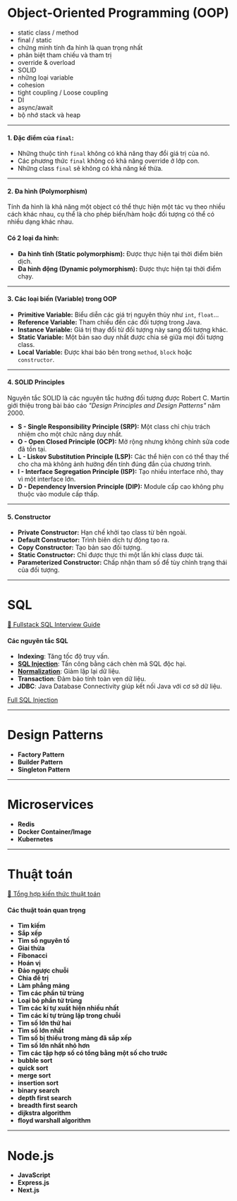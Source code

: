 # Object-Oriented Programming (OOP)

- static class / method
- final / static
- chứng minh tính đa hình là quan trọng nhất
- phân biệt tham chiếu và tham trị
- override & overload
- SOLID
- những loại variable
- cohesion
- tight coupling / Loose coupling
- DI
- async/await
- bộ nhớ stack và heap

---

#### 1. Đặc điểm của `final`:

- Những thuộc tính `final` không có khả năng thay đổi giá trị của nó.
- Các phương thức `final` không có khả năng override ở lớp con.
- Những class `final` sẽ không có khả năng kế thừa.

---

#### 2. Đa hình (Polymorphism)

Tính đa hình là khả năng một object có thể thực hiện một tác vụ theo nhiều cách khác nhau, cụ thể là cho phép biến/hàm hoặc đối tượng có thể có nhiều dạng khác nhau.

#### Có 2 loại đa hình:

- **Đa hình tĩnh (Static polymorphism):** Được thực hiện tại thời điểm biên dịch.
- **Đa hình động (Dynamic polymorphism):** Được thực hiện tại thời điểm chạy.

---

#### 3. Các loại biến (Variable) trong OOP

- **Primitive Variable:** Biểu diễn các giá trị nguyên thủy như `int`, `float`...
- **Reference Variable:** Tham chiếu đến các đối tượng trong Java.
- **Instance Variable:** Giá trị thay đổi từ đối tượng này sang đối tượng khác.
- **Static Variable:** Một bản sao duy nhất được chia sẻ giữa mọi đối tượng class.
- **Local Variable:** Được khai báo bên trong `method`, `block` hoặc `constructor`.

---

#### 4. SOLID Principles

Nguyên tắc SOLID là các nguyên tắc hướng đối tượng được Robert C. Martin giới thiệu trong bài báo cáo _"Design Principles and Design Patterns"_ năm 2000.

- **S - Single Responsibility Principle (SRP):** Một class chỉ chịu trách nhiệm cho một chức năng duy nhất.
- **O - Open Closed Principle (OCP):** Mở rộng nhưng không chỉnh sửa code đã tồn tại.
- **L - Liskov Substitution Principle (LSP):** Các thể hiện con có thể thay thế cho cha mà không ảnh hưởng đến tính đúng đắn của chương trình.
- **I - Interface Segregation Principle (ISP):** Tạo nhiều interface nhỏ, thay vì một interface lớn.
- **D - Dependency Inversion Principle (DIP):** Module cấp cao không phụ thuộc vào module cấp thấp.

---

#### 5. Constructor

- **Private Constructor:** Hạn chế khởi tạo class từ bên ngoài.
- **Default Constructor:** Trình biên dịch tự động tạo ra.
- **Copy Constructor:** Tạo bản sao đối tượng.
- **Static Constructor:** Chỉ được thực thi một lần khi class được tải.
- **Parameterized Constructor:** Chấp nhận tham số để tùy chỉnh trạng thái của đối tượng.

---

# SQL

[🔗 Fullstack SQL Interview Guide](https://github.com/Ren0503/fullstack-interviews/tree/main/database/sql)

#### Các nguyên tắc SQL

- **Indexing**: Tăng tốc độ truy vấn.
- **[SQL Injection](http://www.lavamunky.com/2011/11/why-parameterized-queries-stop-sql.html)**: Tấn công bằng cách chèn mã SQL độc hại.
- **[Normalization](https://datapot.vn/chuan-hoa-du-lieu-la-gi-1nf-2nf-3nf-datapot/)**: Giảm lặp lại dữ liệu.
- **Transaction**: Đảm bảo tính toàn vẹn dữ liệu.
- **JDBC**: Java Database Connectivity giúp kết nối Java với cơ sở dữ liệu.

[Full SQL Injection](https://cyberjutsu.io/blog/tong-hop-sql-injection-techniques-phan-tich-toan-dien-2025)

---

# Design Patterns

- **Factory Pattern**
- **Builder Pattern**
- **Singleton Pattern**

---

# Microservices

- **Redis**
- **Docker Container/Image**
- **Kubernetes**

---

# Thuật toán

[🔗 Tổng hợp kiến thức thuật toán](https://www.thanhnamnguyen.dev/tai-lieu/phong-van/kien-thuc-nen-tang/thuat-toan)

#### Các thuật toán quan trọng

- **Tìm kiếm**
- **Sắp xếp**
- **Tìm số nguyên tố**
- **Giai thừa**
- **Fibonacci**
- **Hoán vị**
- **Đảo ngược chuỗi**
- **Chia để trị**
- **Làm phẳng mảng**
- **Tìm các phần tử trùng**
- **Loại bỏ phần tử trùng**
- **Tìm các kí tự xuất hiện nhiều nhất**
- **Tìm các kí tự trùng lặp trong chuỗi**
- **Tìm số lớn thứ hai**
- **Tìm số lớn nhất**
- **Tìm số bị thiếu trong mảng đã sắp xếp**
- **Tìm số lớn nhất nhỏ hơn**
- **Tìm các tập hợp số có tổng bằng một số cho trước**
- **bubble sort**
- **quick sort**
- **merge sort**
- **insertion sort**
- **binary search**
- **depth first search**
- **breadth first search**
- **dijkstra algorithm**
- **floyd warshall algorithm**

---

# Node.js

- **JavaScript**
- **Express.js**
- **Next.js**
